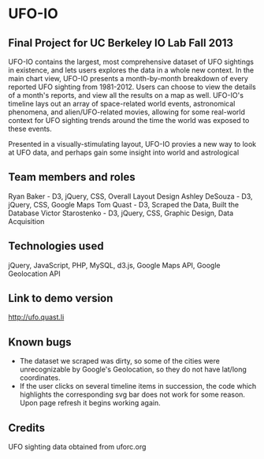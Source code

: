 UFO-IO
===========

Final Project for UC Berkeley IO Lab Fall 2013
------------
UFO-IO contains the largest, most comprehensive dataset of UFO sightings in existence, and lets users explores the data in a whole new context. In the main chart view, UFO-IO presents a month-by-month breakdown of every reported UFO sighting from 1981-2012. Users can choose to view the details of a month's reports, and view all the results on a map as well. UFO-IO's timeline lays out an array of space-related world events, astronomical phenomena, and alien/UFO-related movies, allowing for some real-world context for UFO sighting trends around the time the world was exposed to these events.

Presented in a visually-stimulating layout, UFO-IO provies a new way to look at UFO data, and perhaps gain some insight into world and astrological 

Team members and roles
------------
Ryan Baker - D3, jQuery, CSS, Overall Layout Design
Ashley DeSouza - D3, jQuery, CSS, Google Maps
Tom Quast - D3, Scraped the Data, Built the Database
Victor Starostenko - D3, jQuery, CSS, Graphic Design, Data Acquisition

Technologies used
------------
jQuery, JavaScript, PHP, MySQL, d3.js, Google Maps API, Google Geolocation API

Link to demo version
------------
http://ufo.quast.li

Known bugs
------------
- The dataset we scraped was dirty, so some of the cities were unrecognizable by Google's Geolocation, so they do not have lat/long coordinates.
- If the user clicks on several timeline items in succession, the code which highlights the corresponding svg bar does not work for some reason. Upon page refresh it begins working again.

Credits
------------
UFO sighting data obtained from uforc.org
